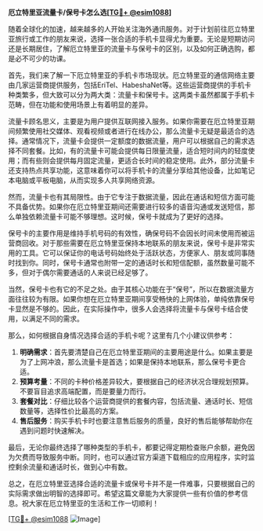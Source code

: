 **厄立特里亚流量卡/保号卡怎么选[[TG💪+ @esim1088](https://t.me/s/esim1088)]**

随着全球化的加速，越来越多的人开始关注海外通讯服务。对于计划前往厄立特里亚旅行或工作的朋友来说，选择一张合适的手机卡显得尤为重要。无论是短期访问还是长期居住，了解厄立特里亚的流量卡与保号卡的区别，以及如何正确选购，都是必不可少的功课。

首先，我们来了解一下厄立特里亚的手机卡市场现状。厄立特里亚的通信网络主要由几家运营商提供服务，包括EriTel、HabeshaNet等。这些运营商提供的手机卡种类繁多，但大致可以分为两大类：流量卡和保号卡。这两类卡虽然都属于手机卡范畴，但在功能和使用场景上有着明显的差异。

流量卡顾名思义，主要是为用户提供互联网接入服务。如果你需要在厄立特里亚期间频繁使用社交媒体、观看视频或者进行在线办公，那么流量卡无疑是最适合的选择。通常情况下，流量卡会提供一定额度的数据流量，用户可以根据自己的需求选择不同套餐。比如，有的流量卡可能会提供每日限量流量，适合短时间内的轻度使用；而有些则会提供每月固定流量，更适合长时间的稳定使用。此外，部分流量卡还支持热点共享功能，这意味着你可以将手机卡的流量分享给其他设备，比如笔记本电脑或平板电脑，从而实现多人共享网络资源。

然而，流量卡也有其局限性。由于它专注于数据流量，因此在通话和短信方面可能不具备优势。如果你在厄立特里亚期间还需要进行较多的语音沟通或发送短信，那么单独依赖流量卡可能不够理想。这时候，保号卡就成为了更好的选择。

保号卡的主要作用是维持手机号码的有效性，确保号码不会因长时间未使用而被运营商回收。对于那些需要在厄立特里亚保持本地联系的朋友来说，保号卡是非常实用的工具。它可以保证你的电话号码始终处于活跃状态，方便家人、朋友或同事随时找到你。同时，保号卡通常也附带一定的通话时长和短信配额，虽然数量可能不多，但对于偶尔需要通话的人来说已经足够了。

当然，保号卡也有它的不足之处。由于其核心功能在于“保号”，所以在数据流量方面往往较为有限。如果你想在厄立特里亚期间享受畅快的上网体验，单纯依靠保号卡显然是不够的。因此，在实际操作中，很多人会选择将流量卡与保号卡结合使用，以满足不同的需求。

那么，如何根据自身情况选择合适的手机卡呢？这里有几个小建议供参考：

1. **明确需求**：首先要清楚自己在厄立特里亚期间的主要用途是什么。如果主要是为了上网冲浪，那么流量卡是首选；如果是保持本地联系，那么保号卡更合适。
2. **预算考量**：不同的卡种价格差异较大，要根据自己的经济状况合理规划预算。不要盲目追求高端配置，而是要量力而行。
3. **套餐对比**：仔细比较各个运营商提供的套餐内容，包括流量、通话时长、短信数量等，选择性价比最高的方案。
4. **售后服务**：购买手机卡时也要注意售后服务的质量，良好的售后能够帮助你在遇到问题时快速解决。

最后，无论你最终选择了哪种类型的手机卡，都要记得定期检查账户余额，避免因为欠费而导致服务中断。同时，也可以通过官方渠道下载相应的应用程序，实时监控剩余流量和通话时长，做到心中有数。

总之，在厄立特里亚选择合适的流量卡或保号卡并不是一件难事，只要根据自己的实际需求做出明智的选择即可。希望这篇文章能为大家提供一些有价值的参考信息。祝大家在厄立特里亚的生活和工作一切顺利！

[[TG💪+ @esim1088](https://t.me/s/esim1088) ![Image](https://i.postimg.cc/4NQfJmqS/Snipaste-2025-05-13-00-14-12.png)]